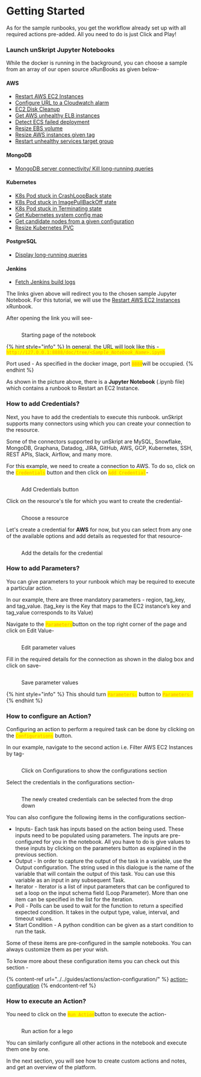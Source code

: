 # Getting Started

As for the sample runbooks, you get the workflow already set up with all required actions pre-added. All you need to do is just Click and Play!

### **Launch unSkript Jupyter Notebooks**

While the docker is running in the background, you can choose a sample from an array of our open source xRunBooks as given below-

#### **AWS**

* [Restart AWS EC2 Instances](http://127.0.0.1:8888/lab/tree/Restart\_AWS\_EC2\_Instances.ipynb)
* [Configure URL to a Cloudwatch alarm](http://127.0.0.1:8888/lab/tree/Configure-url-endpoint-on-a-cloudwatch-alarm.ipynb)
* [EC2 Disk Cleanup](http://127.0.0.1:8888/lab/tree/ec2-disk-cleanup.ipynb)
* [Get AWS unhealthy ELB instances](http://127.0.0.1:8888/lab/tree/get-aws-elb-unhealthy-instances.ipynb)
* [Detect ECS failed deployment](http://127.0.0.1:8888/lab/tree/Detect-ECS-failed-deployment.ipynb)
* [Resize EBS volume](http://127.0.0.1:8888/lab/tree/resize-ebs-volume.ipynb)
* [Resize AWS instances given tag](http://127.0.0.1:8888/lab/tree/restart-aws-instance-given-tag.ipynb)
* [Restart unhealthy services target group](http://127.0.0.1:8888/lab/tree/restart-unhealthy-services-target-group.ipynb)

#### **MongoDB**

* [MongoDB server connectivity/ Kill long-running queries](http://127.0.0.1:8888/lab/tree/MongoDB\_Server\_Connectivity.ipynb)

#### **Kubernetes**

* [K8s Pod stuck in CrashLoopBack state](http://127.0.0.1:8888/lab/tree/K8S\_Pod\_Stuck\_In\_CrashLoopBack\_State.ipynb)
* [K8s Pod stuck in ImagePullBackOff state](http://127.0.0.1:8888/lab/tree/K8S\_Pod\_Stuck\_In\_ImagePullBackOff\_State.ipynb)
* [K8s Pod stuck in Terminating state](http://127.0.0.1:8888/lab/tree/K8S\_Pod\_Stuck\_In\_Terminating\_State.ipynb)
* [Get Kubernetes system config map](http://127.0.0.1:8888/lab/tree/get-kube-system-config-map.ipynb)
* [Get candidate nodes from a given configuration](http://127.0.0.1:8888/lab/tree/k8s-get-candidate-nodes-given-config.ipynb)
* [Resize Kubernetes PVC](http://127.0.0.1:8888/lab/tree/resize-pvc.ipynb)

#### **PostgreSQL**

* [Display long-running queries](http://127.0.0.1:8888/lab/tree/Display-postgresql-long-running.ipynb)

#### **Jenkins**

* [Fetch Jenkins build logs](http://127.0.0.1:8888/lab/tree/fetch-jenkins-build-logs.ipynb)

The links given above will redirect you to the chosen sample Jupyter Notebook. For this tutorial, we will use the [Restart AWS EC2 Instances](http://127.0.0.1:8888/lab/tree/Restart\_AWS\_EC2\_Instances.ipynb) xRunbook.

After opening the link you will see-

<figure><img src="../../.gitbook/assets/Screenshot 2022-09-03 at 9.04.56 PM.png" alt=""><figcaption><p>Starting page of the notebook</p></figcaption></figure>

{% hint style="info" %}
In general, the URL will look like this <mark style="color:orange;"></mark> - <mark style="color:orange;background-color:yellow;">`http://127.0.0.1:8888/doc/tree/`</mark>_<mark style="color:orange;background-color:yellow;">`<Sample_Notebook_Name>`</mark>_<mark style="color:orange;background-color:yellow;">`.ipynb`</mark>

Port used <mark style="color:orange;"></mark> - As specified in the docker image, port <mark style="color:orange;background-color:yellow;">`8888`</mark>will be occupied.
{% endhint %}

As shown in the picture above, there is a **Jupyter Notebook** (.ipynb file) which contains a runbook to Restart an EC2 Instance.&#x20;

### How to add Credentials?

Next, you have to add the credentials to execute this runbook. unSkript supports many connectors using which you can create your connection to the resource.&#x20;

Some of the connectors supported by unSkript are MySQL, Snowflake, MongoDB, Graphana, Datadog, JIRA, GitHub, AWS, GCP, Kubernetes, SSH, REST APIs, Slack, Airflow, and many more.

For this example, we need to create a connection to AWS. To do so, click on the <mark style="color:orange;background-color:yellow;">`Credentials`</mark> button and then click on <mark style="color:orange;background-color:yellow;">`Add Credential`</mark>-

<figure><img src="../../.gitbook/assets/4492C210-21B6-4552-A50E-9EEED8DC85B8 (1).png" alt=""><figcaption><p>Add Credentials button</p></figcaption></figure>

Click on the resource's tile for which you want to create the credential-

<figure><img src="../../.gitbook/assets/0D7C42AB-4CF3-4723-8F37-F6A65D72AACF.png" alt=""><figcaption><p>Choose a resource</p></figcaption></figure>

Let's create a credential for **AWS** for now, but you can select from any one of the available options and add details as requested for that resource-

<figure><img src="../../.gitbook/assets/Screenshot 2022-09-03 at 9.41.26 PM.png" alt=""><figcaption><p>Add the details for the credential</p></figcaption></figure>

### How to add Parameters?

You can give parameters to your runbook which may be required to execute a particular action.&#x20;

In our example, there are three mandatory parameters - region, tag\_key, and tag\_value. (tag\_key is the Key that maps to the EC2 instance’s key and tag\_value corresponds to its Value)

Navigate to the <mark style="color:orange;background-color:yellow;">`Parameters`</mark>button on the top right corner of the page and click on Edit Value-

<figure><img src="../../.gitbook/assets/9A55C8D3-9675-4E94-BA86-4665B360AB45.png" alt=""><figcaption><p>Edit parameter values</p></figcaption></figure>

Fill in the required details for the connection as shown in the dialog box and click on save-

<figure><img src="../../.gitbook/assets/194D6E7A-CC9B-4647-A281-80ED7E75C9E8.png" alt=""><figcaption><p>Save parameter values</p></figcaption></figure>

{% hint style="info" %}
This should turn <mark style="color:orange;background-color:yellow;">`Parameters⚠️`</mark> button to <mark style="color:orange;background-color:yellow;">`Parameters✅`</mark>
{% endhint %}

### How to configure an Action?

Configuring an action to perform a required task can be done by clicking on the <mark style="color:orange;background-color:yellow;">`Configurations`</mark> button.&#x20;

In our example, navigate to the second action i.e. Filter AWS EC2 Instances by tag-

<figure><img src="../../.gitbook/assets/5D60DE6C-B792-4CBE-8D84-2B6D1B90CE3A.png" alt=""><figcaption><p>Click on Configurations to show the configurations section</p></figcaption></figure>

Select the credentials in the configurations section-

<figure><img src="../../.gitbook/assets/F375CB50-09B2-48CF-B66A-9F21DDC349B1.png" alt=""><figcaption><p>The newly created credentials can be selected from the drop down</p></figcaption></figure>

You can also configure the following items in the configurations section-

* Inputs- Each task has inputs based on the action being used. These inputs need to be populated using parameters. The inputs are pre-configured for you in the notebook. All you have to do is give values to these inputs by clicking on the parameters button as explained in the previous section.
* Output - In order to capture the output of the task in a variable, use the Output configuration. The string used in this dialogue is the name of the variable that will contain the output of this task. You can use this variable as an input in any subsequent Task.&#x20;
* Iterator - Iterator is a list of input parameters that can be configured to set a loop on the input schema field (Loop Parameter). More than one item can be specified in the list for the iteration.&#x20;
* Poll - Polls can be used to wait for the function to return a specified expected condition. It takes in the output type, value, interval, and timeout values.
* Start Condition - A python condition can be given as a start condition to run the task.

Some of these items are pre-configured in the sample notebooks. You can always customize them as per your wish.&#x20;

To know more about these configuration items you can check out this section -

{% content-ref url="../../guides/actions/action-configuration/" %}
[action-configuration](../../guides/actions/action-configuration/)
{% endcontent-ref %}

### How to execute an Action?

You need to click on the <mark style="color:orange;background-color:yellow;">`Run Action`</mark>button to execute the action-

<figure><img src="../../.gitbook/assets/3DFDA0EF-FEDA-43CA-A2FB-EC9389D7D216.png" alt=""><figcaption><p>Run action for a lego</p></figcaption></figure>

You can similarly configure all other actions in the notebook and execute them one by one.&#x20;

In the next section, you will see how to create custom actions and notes, and get an overview of the platform.
